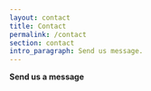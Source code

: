 ```yaml
---
layout: contact
title: Contact
permalink: /contact
section: contact
intro_paragraph: Send us message.
---
```


**Send us a message**
